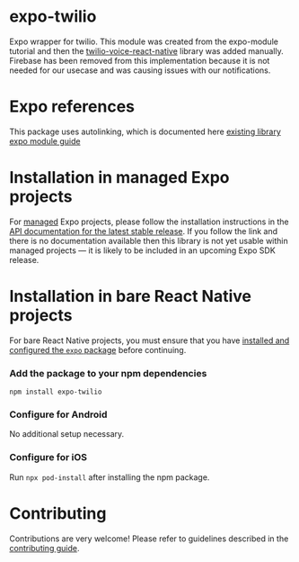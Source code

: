 # expo-twilio

Expo wrapper for twilio. This module was created from the expo-module tutorial and then the [twilio-voice-react-native](https://github.com/twilio/twilio-voice-react-native) library was added manually.
Firebase has been removed from this implementation because it is not needed for our usecase and was causing issues with our notifications.


# Expo references
This package uses autolinking, which is documented here [existing library expo module guide](https://docs.expo.dev/modules/existing-library/)


# Installation in managed Expo projects

For [managed](https://docs.expo.dev/archive/managed-vs-bare/) Expo projects, please follow the installation instructions in the [API documentation for the latest stable release](#api-documentation). If you follow the link and there is no documentation available then this library is not yet usable within managed projects &mdash; it is likely to be included in an upcoming Expo SDK release.

# Installation in bare React Native projects

For bare React Native projects, you must ensure that you have [installed and configured the `expo` package](https://docs.expo.dev/bare/installing-expo-modules/) before continuing.

### Add the package to your npm dependencies

```
npm install expo-twilio
```

### Configure for Android


No additional setup necessary.


### Configure for iOS

Run `npx pod-install` after installing the npm package.

# Contributing

Contributions are very welcome! Please refer to guidelines described in the [contributing guide]( https://github.com/expo/expo#contributing).
